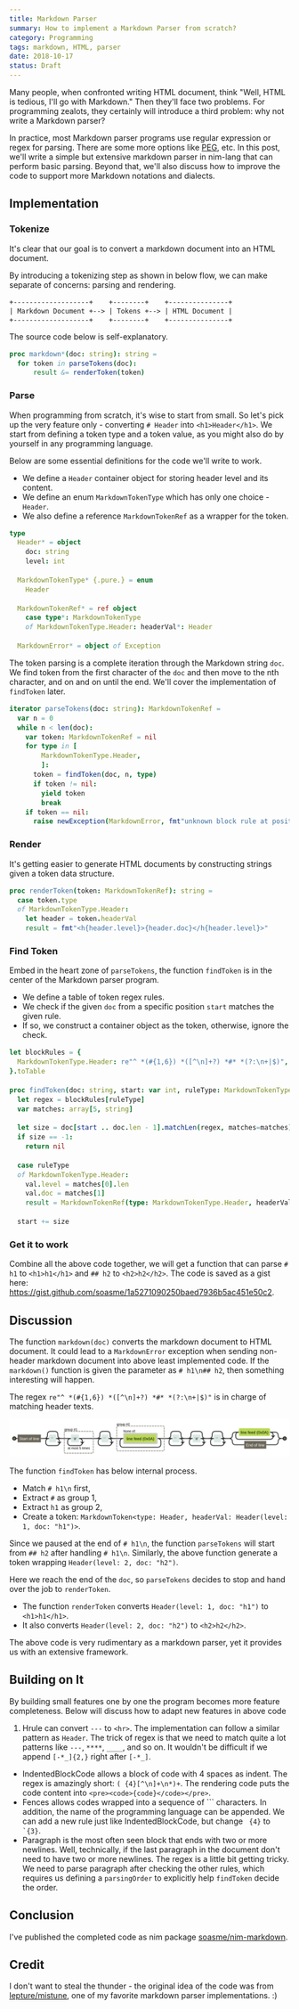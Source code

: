 ```yaml
---
title: Markdown Parser
summary: How to implement a Markdown Parser from scratch?
category: Programming
tags: markdown, HTML, parser
date: 2018-10-17
status: Draft
---
```


Many people, when confronted writing HTML document, think "Well, HTML is tedious, I'll go with Markdown." Then they'll face two problems. For programming zealots, they certainly will introduce a third problem: why not write a Markdown parser?

In practice, most Markdown parser programs use regular expression or regex for parsing. There are some more options like [PEG](https://github.com/jgm/peg-markdown), etc. In this post, we'll write a simple but extensive markdown parser in nim-lang that can perform basic parsing. Beyond that, we'll also discuss how to improve the code to support more Markdown notations and dialects.

## Implementation

### Tokenize

It's clear that our goal is to convert a markdown document into an HTML document.

By introducing a tokenizing step as shown in below flow,
we can make separate of concerns: parsing and rendering.

```
+-------------------+    +--------+    +---------------+
| Markdown Document +--> | Tokens +--> | HTML Document |
+-------------------+    +--------+    +---------------+
```

The source code below is self-explanatory.

```nim
proc markdown*(doc: string): string =
  for token in parseTokens(doc):
      result &= renderToken(token)
```

### Parse

When programming from scratch, it's wise to start from small. So let's pick up
the very feature only - converting `# Header` into `<h1>Header</h1>`. We start from
defining a token type and a token value, as you might also do by yourself in any
programming language.

Below are some essential definitions for the code we'll write to work.

* We define a `Header` container object for storing header level and its content.
* We define an enum `MarkdownTokenType` which has only one choice - `Header`.
* We also define a reference `MarkdownTokenRef` as a wrapper for the token.

```nim
type
  Header* = object
    doc: string
    level: int

  MarkdownTokenType* {.pure.} = enum
    Header

  MarkdownTokenRef* = ref object
    case type*: MarkdownTokenType
    of MarkdownTokenType.Header: headerVal*: Header

  MarkdownError* = object of Exception
```

The token parsing is a complete iteration through the Markdown string `doc`.
We find token from the first character of the `doc` and then move to
the nth character, and on and on until the end. We'll cover the implementation
of `findToken` later.

```nim
iterator parseTokens(doc: string): MarkdownTokenRef =
  var n = 0
  while n < len(doc):
    var token: MarkdownTokenRef = nil
    for type in [
        MarkdownTokenType.Header,
        ]:
      token = findToken(doc, n, type)
      if token != nil:
        yield token
        break
    if token == nil:
      raise newException(MarkdownError, fmt"unknown block rule at position {n}.")
```

### Render

It's getting easier to generate HTML documents by constructing strings given a token data structure.

```nim
proc renderToken(token: MarkdownTokenRef): string =
  case token.type
  of MarkdownTokenType.Header:
    let header = token.headerVal
    result = fmt"<h{header.level}>{header.doc}</h{header.level}>"
```

### Find Token

Embed in the heart zone of `parseTokens`, the function `findToken` is in the center
of the Markdown parser program.

* We define a table of token regex rules.
* We check if the given `doc` from a specific position `start` matches the given rule.
* If so, we construct a container object as the token, otherwise, ignore the check.

```nim
let blockRules = {
  MarkdownTokenType.Header: re"^ *(#{1,6}) *([^\n]+?) *#* *(?:\n+|$)",
}.toTable

proc findToken(doc: string, start: var int, ruleType: MarkdownTokenType): MarkdownTokenRef =
  let regex = blockRules[ruleType]
  var matches: array[5, string]

  let size = doc[start .. doc.len - 1].matchLen(regex, matches=matches)
  if size == -1:
    return nil

  case ruleType
  of MarkdownTokenType.Header:
    val.level = matches[0].len
    val.doc = matches[1]
    result = MarkdownTokenRef(type: MarkdownTokenType.Header, headerVal: val) 

  start += size
```

### Get it to work

Combine all the above code together, we will get a function that can parse `# h1` to `<h1>h1</h1>` and `## h2` to `<h2>h2</h2>`. The code is saved as a gist here: <https://gist.github.com/soasme/1a5271090250baed7936b5ac451e50c2>.

## Discussion

The function `markdown(doc)` converts the markdown document to HTML document. It could lead to a `MarkdownError` exception when sending non-header markdown document into above least implemented code.  If the `markdown()` function is given the parameter as `# h1\n## h2`, then something interesting will happen.

The regex `re"^ *(#{1,6}) *([^\n]+?) *#* *(?:\n+|$)"` is in charge of matching header texts.

![Header Regex Rule](/static/images/markdown-parser-header-regex.svg)

The function `findToken` has below internal process.

* Match `# h1\n` first,
* Extract `#` as group 1,
* Extract `h1` as group 2,
* Create a token: `MarkdownToken<type: Header, headerVal: Header(level: 1, doc: "h1")>`.

Since we paused at the end of `# h1\n`, the function `parseTokens` will start from `## h2` after handling `# h1\n`. Similarly, the above function generate a token wrapping `Header(level: 2, doc: "h2")`.

Here we reach the end of the `doc`, so `parseTokens` decides to stop and hand over the job to `renderToken`.

* The function `renderToken` converts `Header(level: 1, doc: "h1")` to `<h1>h1</h1>`.
* It also converts `Header(level: 2, doc: "h2")` to `<h2>h2</h2>`.

The above code is very rudimentary as a markdown parser, yet it provides us with an extensive framework.

## Building on It

By building small features one by one the program becomes more feature completeness. Below will discuss how to adapt new features in above code 

1. Hrule can convert `---` to `<hr>`. The implementation can follow a similar pattern as `Header`. The trick of regex is that we need to match quite a lot patterns like `---`, `****`, `____`, and so on. It wouldn't be difficult if we append `[-*_]{2,}` right after `[-*_]`.
* IndentedBlockCode allows a block of code with 4 spaces as indent. The regex is amazingly short: `( {4}[^\n]+\n*)+`. The rendering code puts the code content into `<pre><code>{code}</code></pre>`.
* Fences allows codes wrapped into a sequence of \`\`\` characters. In addition, the name of the programming language can be appended. We can add a new rule just like IndentedBlockCode, but change ` {4}` to <code>`{3}</code>.
* Paragraph is the most often seen block that ends with two or more newlines. Well, technically, if the last paragraph in the document don't need to have two or more newlines. The regex is a little bit getting tricky. We need to parse paragraph after checking the other rules, which requires us defining a `parsingOrder` to explicitly help `findToken` decide the order.

## Conclusion

I've published the completed code as nim package [soasme/nim-markdown].

## Credit

I don't want to steal the thunder - the original idea of the code was from [lepture/mistune], one of my favorite markdown parser implementations. :)

[lepture/mistune]: https://github.com/lepture/mistune
[soasme/nim-markdown]: https://github.com/soasme/nim-markdown
